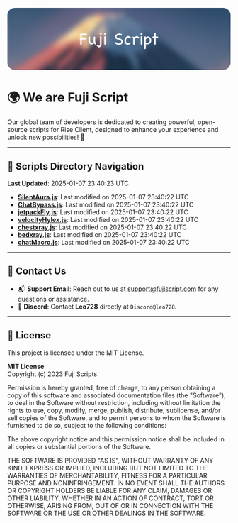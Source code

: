 ![Banner](.github/b.webp)

# 🌍 **We are Fuji Script**

Our global team of developers is dedicated to creating powerful, open-source scripts for Rise Client, designed to enhance your experience and unlock new possibilities! 🌟

---
<!-- SCRIPTS_NAVIGATION_START -->
## 📂 **Scripts Directory Navigation**

**Last Updated**: 2025-01-07 23:40:23 UTC

- **[SilentAura.js](scripts/SilentAura.js)**: Last modified on 2025-01-07 23:40:22 UTC
- **[ChatBypass.js](scripts/ChatBypass.js)**: Last modified on 2025-01-07 23:40:22 UTC
- **[jetpackFly.js](scripts/jetpackFly.js)**: Last modified on 2025-01-07 23:40:22 UTC
- **[velocityHylex.js](scripts/velocityHylex.js)**: Last modified on 2025-01-07 23:40:22 UTC
- **[chestxray.js](scripts/chestxray.js)**: Last modified on 2025-01-07 23:40:22 UTC
- **[bedxray.js](scripts/bedxray.js)**: Last modified on 2025-01-07 23:40:22 UTC
- **[chatMacro.js](scripts/chatMacro.js)**: Last modified on 2025-01-07 23:40:22 UTC

<!-- SCRIPTS_NAVIGATION_END -->

---

## 💬 **Contact Us**  
- 📬 **Support Email**: Reach out to us at [support@fujiscript.com](mailto:support@fujiscript.com) for any questions or assistance.  
- 💬 **Discord**: Contact **Leo728** directly at `Discord@leo728`.

---

## 📜 **License**

This project is licensed under the MIT License.  

**MIT License**  
Copyright (c) 2023 Fuji Scripts  

Permission is hereby granted, free of charge, to any person obtaining a copy of this software and associated documentation files (the "Software"), to deal in the Software without restriction, including without limitation the rights to use, copy, modify, merge, publish, distribute, sublicense, and/or sell copies of the Software, and to permit persons to whom the Software is furnished to do so, subject to the following conditions:  

The above copyright notice and this permission notice shall be included in all copies or substantial portions of the Software.  

THE SOFTWARE IS PROVIDED "AS IS", WITHOUT WARRANTY OF ANY KIND, EXPRESS OR IMPLIED, INCLUDING BUT NOT LIMITED TO THE WARRANTIES OF MERCHANTABILITY, FITNESS FOR A PARTICULAR PURPOSE AND NONINFRINGEMENT. IN NO EVENT SHALL THE AUTHORS OR COPYRIGHT HOLDERS BE LIABLE FOR ANY CLAIM, DAMAGES OR OTHER LIABILITY, WHETHER IN AN ACTION OF CONTRACT, TORT OR OTHERWISE, ARISING FROM, OUT OF OR IN CONNECTION WITH THE SOFTWARE OR THE USE OR OTHER DEALINGS IN THE SOFTWARE.  
